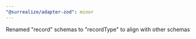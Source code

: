 ```yaml
---
"@surrealize/adapter-zod": minor
---
```


Renamed "record" schemas to "recordType" to align with other schemas
